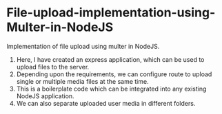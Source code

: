 # File-upload-implementation-using-Multer-in-NodeJS
Implementation of file upload using multer in NodeJS.

1. Here, I have created an express application, which can be used to upload files to the server.
2. Depending upon the requirements, we can configure route to upload single or multiple media files at the same time.
3. This is a boilerplate code which can be integrated into any existing NodeJS application.
4. We can also separate uploaded user media in different folders.
